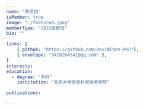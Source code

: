 ```yaml
---
name: "陈灵钧"
isMember: true
image: "./featured.jpeg"
memberType: "2022级智班"
bio: ""

links: [
    { github: "https://github.com/DavidChen-PKU"},
    { envelope: "3420264541@qq.com" },
]
interests:
education:
  - degree: "本科"
    institution: "北京大学信息科学技术学院"

publications:

---
```


